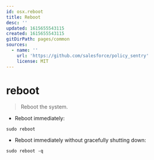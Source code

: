 ```yaml
---
id: osx.reboot
title: Reboot
desc: ''
updated: 1615655543115
created: 1615655543115
gitDirPath: pages/common
sources:
  - name: ''
    url: 'https://github.com/salesforce/policy_sentry'
    license: MIT
---
```

# reboot

> Reboot the system.

- Reboot immediately:

`sudo reboot`

- Reboot immediately without gracefully shutting down:

`sudo reboot -q`

